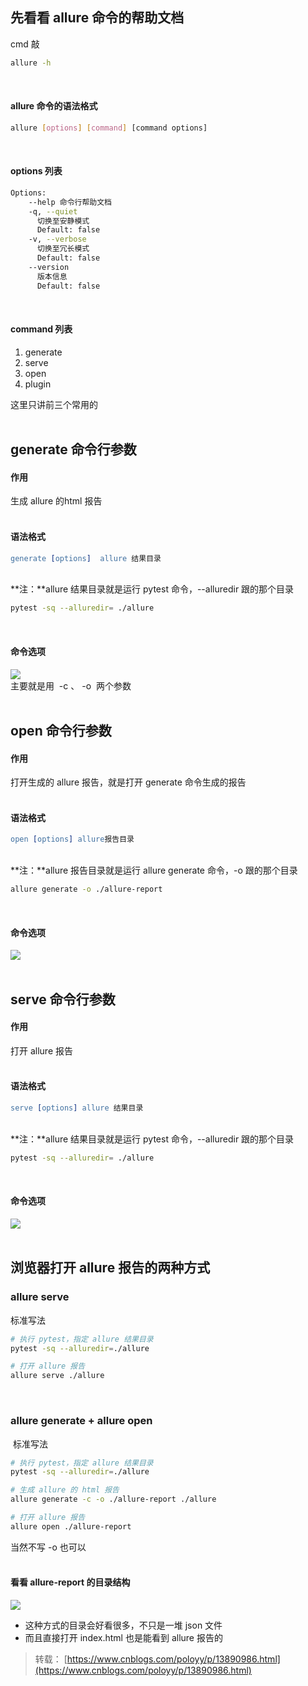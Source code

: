 
## 先看看 allure 命令的帮助文档
cmd 敲  

```bash
allure -h
```
 

#### allure 命令的语法格式

```bash
allure [options] [command] [command options]
```
 

#### options 列表

```bash
Options:
    --help 命令行帮助文档
    -q, --quiet
      切换至安静模式
      Default: false
    -v, --verbose
      切换至冗长模式
      Default: false
    --version
      版本信息
      Default: false
```
 

#### command 列表

1. generate
1. serve
1. open
1. plugin

这里只讲前三个常用的  
 

## generate 命令行参数

#### 作用
生成 allure 的html 报告  
 

#### 语法格式

```erlang
generate [options]  allure 结果目录
```
   
**注：**allure 结果目录就是运行 pytest 命令，--alluredir 跟的那个目录  

```bash
pytest -sq --alluredir= ./allure
```
 

#### 命令选项
![](https://img2020.cnblogs.com/blog/1896874/202010/1896874-20201028123446680-921838785.png)  
主要就是用  -c 、 -o  两个参数  
 

## open 命令行参数

#### 作用
打开生成的 allure 报告，就是打开 generate 命令生成的报告  
 

#### 语法格式

```erlang
open [options] allure报告目录
```
   
**注：**allure 报告目录就是运行 allure generate 命令，-o 跟的那个目录  

```bash
allure generate -o ./allure-report
```
 

#### 命令选项
![](https://img2020.cnblogs.com/blog/1896874/202010/1896874-20201028141707575-281214400.png)  
 

## serve 命令行参数

#### 作用
打开 allure 报告  
 

#### 语法格式

```erlang
serve [options] allure 结果目录
```
   
**注：**allure 结果目录就是运行 pytest 命令，--alluredir 跟的那个目录  

```bash
pytest -sq --alluredir= ./allure
```
 

#### 命令选项
![](https://img2020.cnblogs.com/blog/1896874/202010/1896874-20201028142713421-258584445.png)  
 

## 浏览器打开 allure 报告的两种方式

### allure serve
标准写法  

```bash
# 执行 pytest，指定 allure 结果目录
pytest -sq --alluredir=./allure

# 打开 allure 报告
allure serve ./allure
```
 

### allure generate + allure open
 标准写法  

```bash
# 执行 pytest，指定 allure 结果目录
pytest -sq --alluredir=./allure

# 生成 allure 的 html 报告
allure generate -c -o ./allure-report ./allure

# 打开 allure 报告
allure open ./allure-report
```
当然不写 -o 也可以  
 

#### 看看 allure-report 的目录结构
![](https://img2020.cnblogs.com/blog/1896874/202010/1896874-20201028143452978-709464647.png)

- 这种方式的目录会好看很多，不只是一堆 json 文件
- 而且直接打开 index.html 也是能看到 allure 报告的

> 转载： [https://www.cnblogs.com/poloyy/p/13890986.html](https://www.cnblogs.com/poloyy/p/13890986.html)

